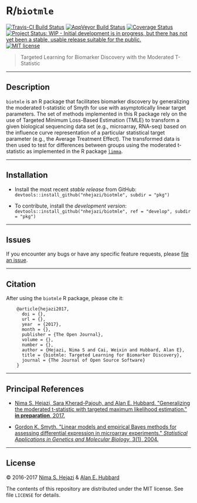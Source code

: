 # R/`biotmle`

[![Travis-CI Build Status](https://travis-ci.org/nhejazi/biotmle.svg?branch=master)](https://travis-ci.org/nhejazi/biotmle)
[![AppVeyor Build  Status](https://ci.appveyor.com/api/projects/status/github/nhejazi/biotmle?branch=master&svg=true)](https://ci.appveyor.com/project/nhejazi/biotmle)
[![Coverage Status](https://img.shields.io/codecov/c/github/nhejazi/biotmle/master.svg)](https://codecov.io/github/nhejazi/biotmle?branch=master)
[![Project Status: WIP - Initial development is in progress, but there has not yet been a stable, usable release suitable for the public.](http://www.repostatus.org/badges/latest/wip.svg)](http://www.repostatus.org/#wip)
[![MIT license](http://img.shields.io/badge/license-MIT-brightgreen.svg)](http://opensource.org/licenses/MIT)

> Targeted Learning for Biomarker Discovery with the Moderated T-Statistic

---

## Description

`biotmle` is an R package that facilitates biomarker discovery by generalizing
the moderated t-statistic of Smyth for use with asymptotically linear target
parameters. The set of methods implemented in this R package rely on the use of
Targeted Minimum Loss-Based Estimation (TMLE) to transform a given biological
sequencing data set (e.g., microarray, RNA-seq) based on the influence curve
representation of a particular statistical target parameter (e.g., the Average
Treatment Effect). The transformed data is then used to test for differences
between groups using the moderated t-statistic as implemented in the R package
[`limma`](https://bioconductor.org/packages/release/bioc/html/limma.html).

---

## Installation

- Install the most recent _stable release_ from GitHub:
  `devtools::install_github("nhejazi/biotmle", subdir = "pkg")`

- To contribute, install the _development version_:
  `devtools::install_github("nhejazi/biotmle", ref = "develop", subdir = "pkg")`

---

## Issues

If you encounter any bugs or have any specific feature requests, please [file an
issue](https://github.com/nhejazi/biotmle/issues).

---

## Citation

After using the `biotmle` R package, please cite it:

        @article{hejazi2017,
          doi = {},
          url = {},
          year  = {2017},
          month = {},
          publisher = {The Open Journal},
          volume = {},
          number = {},
          author = {Hejazi, Nima S and Cai, Weixin and Hubbard, Alan E},
          title = {biotmle: Targeted Learning for Biomarker Discovery},
          journal = {The Journal of Open Source Software}
        }

---

## Principal References

* [Nima S. Hejazi, Sara Kherad-Pajouh, and Alan E. Hubbard. "Generalizing the
    moderated t-statistic with targeted maximum likelihood estimation." __in
    preparation__, 2017.]()

* [Gordon K. Smyth. "Linear models and empirical Bayes methods for assessing
    differential expression in microarray experiments." _Statistical
    Applications in Genetics and Molecular Biology_, 3(1),
    2004.](http://www.statsci.org/smyth/pubs/ebayes.pdf)

---

## License

&copy; 2016-2017 [Nima S. Hejazi](http://nimahejazi.org) & [Alan E.
Hubbard](https://hubbardgroup.github.io)

The contents of this repository are distributed under the MIT license. See file
`LICENSE` for details.
